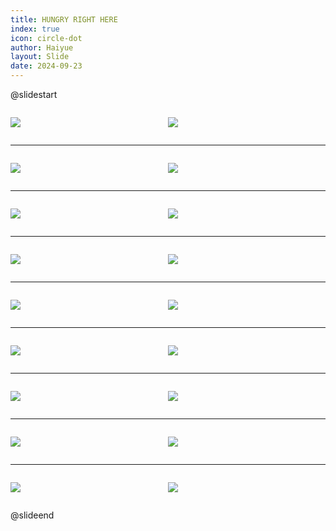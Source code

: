 ```yaml
---
title: HUNGRY RIGHT HERE
index: true
icon: circle-dot
author: Haiyue
layout: Slide
date: 2024-09-23
---
```

 
@slidestart

<div style="display:flex">
<div style="flex:1">

![](/reading/english/Level-V/HUNGRY%20RIGHT%20HERE/001.webp)
</div>
<div style="flex:1">

![](/reading/english/Level-V/HUNGRY%20RIGHT%20HERE/002.webp)
</div>
</div>

---

<div style="display:flex">
<div style="flex:1">

![](/reading/english/Level-V/HUNGRY%20RIGHT%20HERE/003.webp)
</div>
<div style="flex:1">

![](/reading/english/Level-V/HUNGRY%20RIGHT%20HERE/004.webp)
</div>
</div>

---

<div style="display:flex">
<div style="flex:1">

![](/reading/english/Level-V/HUNGRY%20RIGHT%20HERE/005.webp)
</div>
<div style="flex:1">

![](/reading/english/Level-V/HUNGRY%20RIGHT%20HERE/006.webp)
</div>
</div>

---

<div style="display:flex">
<div style="flex:1">

![](/reading/english/Level-V/HUNGRY%20RIGHT%20HERE/007.webp)
</div>
<div style="flex:1">

![](/reading/english/Level-V/HUNGRY%20RIGHT%20HERE/008.webp)
</div>
</div>

---

<div style="display:flex">
<div style="flex:1">

![](/reading/english/Level-V/HUNGRY%20RIGHT%20HERE/009.webp)
</div>
<div style="flex:1">

![](/reading/english/Level-V/HUNGRY%20RIGHT%20HERE/010.webp)
</div>
</div>

---

<div style="display:flex">
<div style="flex:1">

![](/reading/english/Level-V/HUNGRY%20RIGHT%20HERE/011.webp)
</div>
<div style="flex:1">

![](/reading/english/Level-V/HUNGRY%20RIGHT%20HERE/012.webp)
</div>
</div>

---

<div style="display:flex">
<div style="flex:1">

![](/reading/english/Level-V/HUNGRY%20RIGHT%20HERE/013.webp)
</div>
<div style="flex:1">

![](/reading/english/Level-V/HUNGRY%20RIGHT%20HERE/014.webp)
</div>
</div>

---

<div style="display:flex">
<div style="flex:1">

![](/reading/english/Level-V/HUNGRY%20RIGHT%20HERE/015.webp)
</div>
<div style="flex:1">

![](/reading/english/Level-V/HUNGRY%20RIGHT%20HERE/016.webp)
</div>
</div>

---

<div style="display:flex">
<div style="flex:1">

![](/reading/english/Level-V/HUNGRY%20RIGHT%20HERE/017.webp)
</div>
<div style="flex:1">

![](/reading/english/Level-V/HUNGRY%20RIGHT%20HERE/018.webp)
</div>
</div>

@slideend
